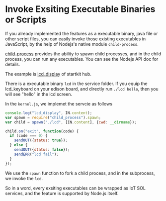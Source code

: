 # Invoke Exsiting Executable Binaries or Scripts

If you already implemented the features as a executable binary, java file or other script files, you can easily invoke those existing executables in JavaScript, by the help of Nodejs's native module `child-process`.

[child-process](https://nodejs.org/api/child_process.html) provides the ability to spawn child processes, and in the child process, you can run any executables. You can see the Nodejs API doc for details.

The example is [lcd_display](https://github.com/01org/intel-iot-services-orchestration-layer/tree/master/demo/startkit/thing_bundle/lcd_keyboard/lcd_display) of startkit hub.

There is a executable binary `lcd` in the service folder. If you equip the lcd_keyboard on your edison board, and directly run `./lcd hello`, then you will see "hello" in the lcd screen.

In the `kernel.js`, we implemet the servcie as follows

```javascript
console.log("lcd_display", IN.content);
var spawn = require("child_process").spawn;
var child = spawn("./lcd", [IN.content], {cwd: __dirname});

child.on("exit", function(code) {
  if (code === 0) {
    sendOUT({status: true});
  } else {
    sendOUT({status: false});
    sendERR("lcd fail");
  }
});
``` 

We use the `spawn` function to fork a child process, and in the subprocess, we invoke the `lcd`.

So in a word, every exsiting executables can be wrapped as IoT SOL services, and the feature is supported by Node.js itself. 